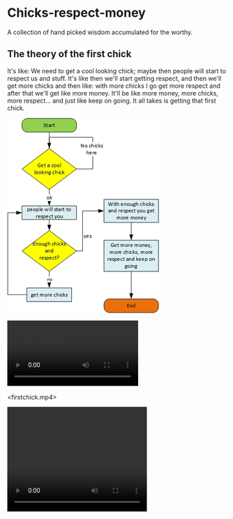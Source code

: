 # Chicks-respect-money

A collection of hand picked wisdom accumulated for the worthy.

## The theory of the first chick

It's like: We need to get a cool looking chick; maybe then people will start to respect us and stuff. It's like then we'll start getting respect, and then we'll get more chicks and then like: with more chicks I go get more respect and after that we'll get like more money. It'll be like more money, more chicks, more respect... and just like keep on going. It all takes is getting that first chick.

![image](visual.jpg)

![audio](firstchick.mp4)

<firstchick.mp4>

<video width="320" height="240" controls>
  <source src="firstchick.mp4" type="video/mp4">
</video>
